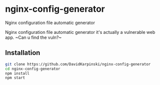 # nginx-config-generator
Nginx configuration file automatic generator

Nginx configuration file automatic generator it's actually a vulnerable web app.
~Can u find the vuln?~

## Installation

```bash
git clone https://github.com/DavidKarpinski/nginx-config-generator
cd nginx-config-generator
npm install
npm start
```
